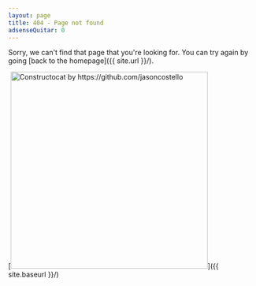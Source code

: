 ```yaml
---
layout: page
title: 404 - Page not found
adsenseQuitar: 0
---
```


Sorry, we can't find that page that you're looking for. You can try again by going [back to the homepage]({{ site.url }}/).

[<img src="{{ site.baseurl }}/img/404.jpg" alt="Constructocat by https://github.com/jasoncostello" style="width: 400px;"/>]({{ site.baseurl }}/)
